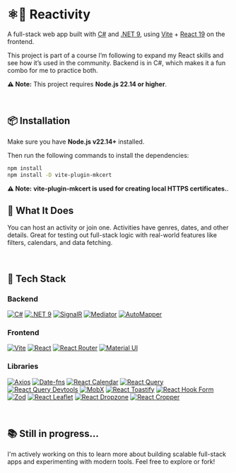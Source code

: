 # ⚛️🎯 Reactivity
A full-stack web app built with [C#](https://learn.microsoft.com/en-us/dotnet/csharp/) and [.NET 9](https://dotnet.microsoft.com/en-us/), using [Vite](https://vitejs.dev/) + [React 19](https://react.dev/) on the frontend.  

This project is part of a course I’m following to expand my React skills and see how it’s used in the community. Backend is in C#, which makes it a fun combo for me to practice both.

**⚠️ Note:** This project requires **Node.js 22.14 or higher**.


<br />

## 📦 Installation

Make sure you have **Node.js v22.14+** installed.

Then run the following commands to install the dependencies:

```bash
npm install
npm install -D vite-plugin-mkcert
```

**⚠️ Note:**  **vite-plugin-mkcert is used for creating local HTTPS certificates.**.
<br />

## 🧠 What It Does

You can host an activity or join one. Activities have genres, dates, and other details. Great for testing out full-stack logic with real-world features like filters, calendars, and data fetching.

<br />

## 🚀 Tech Stack

### Backend
[![C#](https://img.shields.io/badge/C%23-68217A?style=for-the-badge&logo=csharp&logoColor=white)](https://learn.microsoft.com/en-us/dotnet/csharp/)
[![.NET 9](https://img.shields.io/badge/.NET-512BD4?style=for-the-badge&logo=dotnet&logoColor=white)](https://dotnet.microsoft.com/en-us/download)
[![SignalR](https://img.shields.io/badge/SignalR-0082C9?style=for-the-badge)](https://learn.microsoft.com/aspnet/core/signalr/introduction)
[![Mediator](https://img.shields.io/badge/Mediator-6A1577?style=for-the-badge)](https://github.com/jbogard/MediatR)
[![AutoMapper](https://img.shields.io/badge/AutoMapper-E10098?style=for-the-badge)](https://automapper.org/)

### Frontend
[![Vite](https://img.shields.io/badge/Vite-646CFF?style=for-the-badge&logo=vite&logoColor=white)](https://vitejs.dev/guide/#scaffolding-your-first-vite-project)
[![React](https://img.shields.io/badge/React-20232A?style=for-the-badge&logo=react&logoColor=61DAFB)](https://react.dev/)
[![React Router](https://img.shields.io/badge/React%20Router-CA4245?style=for-the-badge&logo=reactrouter&logoColor=white)](https://reactrouter.com/home)
[![Material UI](https://img.shields.io/badge/MUI-007FFF?style=for-the-badge&logo=mui&logoColor=white)](https://mui.com//material-ui/getting-started/)

### Libraries
[![Axios](https://img.shields.io/badge/Axios-5A29E4?style=for-the-badge)](https://axios-http.com/)
[![Date-fns](https://img.shields.io/badge/date--fns-008080?style=for-the-badge)](https://date-fns.org/)
[![React Calendar](https://img.shields.io/badge/React%20Calendar-61DAFB?style=for-the-badge)](https://github.com/wojtekmaj/react-calendar)
[![React Query](https://img.shields.io/badge/React%20Query-FF4154?style=for-the-badge&logo=reactquery&logoColor=white)](https://tanstack.com/query/latest)
[![React Query Devtools](https://img.shields.io/badge/React%20Query%20Devtools-FF4154?style=for-the-badge&logo=reactquery&logoColor=white)](https://tanstack.com/query/latest/docs/devtools)
[![MobX](https://img.shields.io/badge/MobX-EF3A3A?style=for-the-badge&logo=mobx&logoColor=white)](https://mobx.js.org/)
[![React Toastify](https://img.shields.io/badge/React%20Toastify-FF6B00?style=for-the-badge)](https://fkhadra.github.io/react-toastify/introduction)
[![React Hook Form](https://img.shields.io/badge/React%20Hook%20Form-EC5990?style=for-the-badge&logo=reacthookform&logoColor=white)](https://react-hook-form.com/)
[![Zod](https://img.shields.io/badge/Zod-8C52FF?style=for-the-badge)](https://zod.dev/)
[![React Leaflet](https://img.shields.io/badge/React%20Leaflet-199900?style=for-the-badge&logo=leaflet&logoColor=white)](https://react-leaflet.js.org/)
[![React Dropzone](https://img.shields.io/badge/React%20Dropzone-3F72AF?style=for-the-badge)](https://react-dropzone.js.org/)
[![React Cropper](https://img.shields.io/badge/React%20Cropper-FFA500?style=for-the-badge&logo=crop&logoColor=white)](https://react-cropper.github.io/react-cropper/)

<br />

## 📚 Still in progress...

I'm actively working on this to learn more about building scalable full-stack apps and experimenting with modern tools. Feel free to explore or fork!
